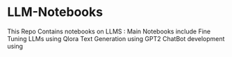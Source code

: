 # LLM-Notebooks
This Repo Contains notebooks on LLMS :
Main Notebooks include
 Fine Tuning LLMs using Qlora
 Text Generation using GPT2
 ChatBot development using 
